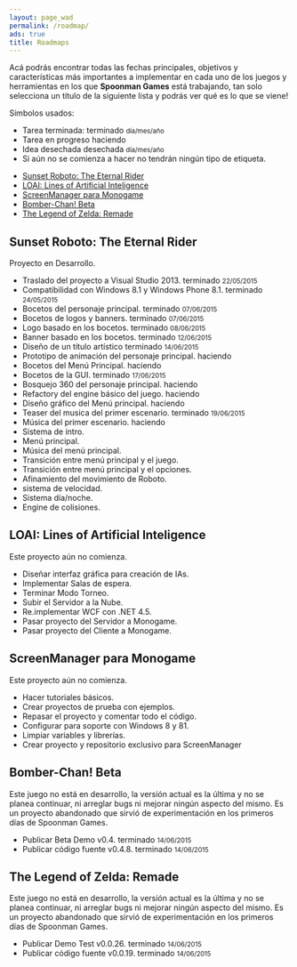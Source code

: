 ```yaml
---
layout: page_wad
permalink: /roadmap/
ads: true
title: Roadmaps
---
```


Acá podrás encontrar todas las fechas principales, objetivos y características 
más importantes a implementar en cada uno de los juegos y herramientas en los 
que **Spoonman Games** está trabajando, tan solo selecciona un título de la 
siguiente lista y podrás ver qué es lo que se viene!

Símbolos usados:

 * Tarea terminada: <span class="badge success">terminado</span> <small>día/mes/año</small>
 * Tarea en progreso <span class="badge info">haciendo</span>
 * Idea desechada <span class="badge warning">desechada</span> <small>día/mes/año</small>
 * Si aún no se comienza a hacer no tendrán ningún tipo de etiqueta.

<nav class="toc">
    <ul id="markdown-toc">
      <li><a href="#uno">Sunset Roboto: The Eternal Rider</a></li>
      <li><a href="#dos">LOAI: Lines of Artificial Inteligence</a></li>
      <li><a href="#tres">ScreenManager para Monogame</a></li>
      <li><a href="#cuatro">Bomber-Chan! Beta</a></li>
      <li><a href="#cinco">The Legend of Zelda: Remade</a></li>
    </ul>
</nav>

<h2 id="uno" class="ribbon">Sunset Roboto: The Eternal Rider</h2>

Proyecto en Desarrollo.

* Traslado del proyecto a Visual Studio 2013. <span class="badge success">terminado</span> <small>22/05/2015</small>
* Compatibilidad con Windows 8.1 y Windows Phone 8.1. <span class="badge success">terminado</span> <small>24/05/2015</small>
* Bocetos del personaje principal. <span class="badge success">terminado</span> <small>07/06/2015</small>
* Bocetos de logos y banners. <span class="badge success">terminado</span> <small>07/06/2015</small>
* Logo basado en los bocetos. <span class="badge success">terminado</span> <small>08/06/2015</small>
* Banner basado en los bocetos. <span class="badge success">terminado</span> <small>12/06/2015</small>
* Diseño de un título artístico <span class="badge success">terminado</span> <small>14/06/2015</small>
* Prototipo de animación del personaje principal. <span class="badge info">haciendo</span>
* Bocetos del Menú Principal. <span class="badge info">haciendo</span>
* Bocetos de la GUI. <span class="badge success">terminado</span> <small>17/06/2015</small>
* Bosquejo 360 del personaje principal. <span class="badge info">haciendo</span>
* Refactory del engine básico del juego. <span class="badge info">haciendo</span>
* Diseño gráfico del Menú principal. <span class="badge info">haciendo</span>
* Teaser del musica del primer escenario. <span class="badge success">terminado</span> <small>19/06/2015</small>
* Música del primer escenario. <span class="badge info">haciendo</span>
* Sistema de intro.
* Menú principal.
* Música del menú principal.
* Transición entre menú principal y el juego.
* Transición entre menú principal y el opciones.
* Afinamiento del movimiento de Roboto.
* sistema de velocidad.
* Sistema día/noche.
* Engine de colisiones.

<h2 id="dos" class="ribbon">LOAI: Lines of Artificial Inteligence</h2>

Este proyecto aún no comienza.

* Diseñar interfaz gráfica para creación de IAs.
* Implementar Salas de espera.
* Terminar Modo Torneo.
* Subir el Servidor a la Nube.
* Re.implementar WCF con .NET 4.5.
* Pasar proyecto del Servidor a Monogame.
* Pasar proyecto del Cliente a Monogame.

<h2 id="tres" class="ribbon">ScreenManager para Monogame</h2>

Este proyecto aún no comienza.

* Hacer tutoriales básicos.
* Crear proyectos de prueba con ejemplos.
* Repasar el proyecto y comentar todo el código.
* Configurar para soporte con Windows 8 y 81.
* Limpiar variables y librerías.
* Crear proyecto y repositorio exclusivo para ScreenManager

<h2 id="cuatro" class="ribbon">Bomber-Chan! Beta</h2>

Este juego no está en desarrollo, la versión actual es la última y no se 
planea continuar, ni arreglar bugs ni mejorar ningún aspecto del mismo. Es un 
proyecto abandonado que sirvió de experimentación en los primeros días de 
Spoonman Games.

* Publicar Beta Demo v0.4. <span class="badge success">terminado</span> <small>14/06/2015</small>
* Publicar código fuente v0.4.8. <span class="badge success">terminado</span> <small>14/06/2015</small>

<h2 id="cinco" class="ribbon">The Legend of Zelda: Remade</h2>

Este juego no está en desarrollo, la versión actual es la última y no se 
planea continuar, ni arreglar bugs ni mejorar ningún aspecto del mismo. Es un 
proyecto abandonado que sirvió de experimentación en los primeros días de 
Spoonman Games.

* Publicar Demo Test v0.0.26. <span class="badge success">terminado</span> <small>14/06/2015</small>
* Publicar código fuente v0.0.19. <span class="badge success">terminado</span> <small>14/06/2015</small>
